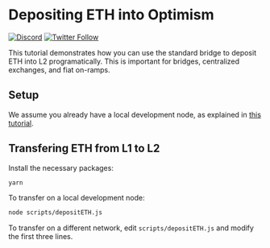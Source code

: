 # Depositing ETH into Optimism

[![Discord](https://img.shields.io/discord/667044843901681675.svg?color=768AD4&label=discord&logo=https%3A%2F%2Fdiscordapp.com%2Fassets%2F8c9701b98ad4372b58f13fd9f65f966e.svg)](https://discord.com/channels/667044843901681675)
[![Twitter Follow](https://img.shields.io/twitter/follow/optimismPBC.svg?label=optimismPBC&style=social)](https://twitter.com/optimismPBC)

This tutorial demonstrates how you can use the standard bridge to deposit ETH into L2 programatically. This is important for bridges, centralized exchanges, and fiat on-ramps.

## Setup

We assume you already have a local development node, as explained in [this tutorial](https://github.com/ethereum-optimism/optimism-tutorial/tree/main/hardhat).

## Transfering ETH from L1 to L2

Install the necessary packages:
```sh
yarn
```

To transfer on a local development node:
```sh
node scripts/depositETH.js
```

To transfer on a different network, edit `scripts/depositETH.js` and modify the first three lines.